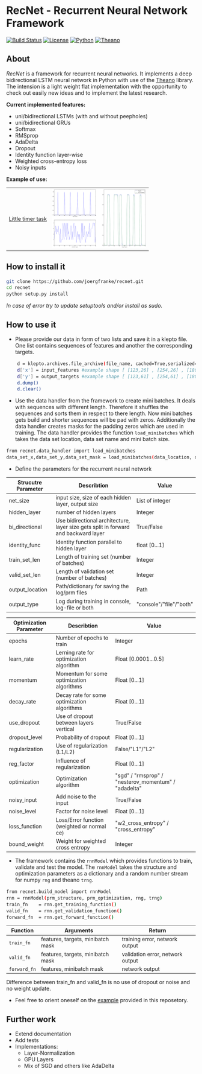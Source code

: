 
# RecNet - Recurrent Neural Network Framework

[![Build Status](https://travis-ci.org/joergfranke/recnet.svg?branch=master)](https://travis-ci.org/joergfranke/recnet)
[![License](https://img.shields.io/github/license/mashape/apistatus.svg)](https://github.com/joergfranke/recnet/blob/master/LICENSE.txt)
[![Python](https://img.shields.io/badge/python-2.7-yellow.svg)](https://www.python.org/download/releases/2.7/)
[![Theano](https://img.shields.io/badge/theano-0.8.2-yellow.svg)](http://deeplearning.net/software/theano/)

## About
*RecNet* is a framework for recurrent neural networks. It implements a deep bidirectional LSTM neural network in Python with use of the
[Theano](http://deeplearning.net/software/theano/) library. The intension is a light weight flat implementation with
the opportunity to check out easily new ideas and to implement the latest research.

__Current implemented features:__
- uni/bidirectional LSTMs (with and without peepholes)
- uni/bidirectional GRUs
- Softmax
- RMSprop
- AdaDelta
- Dropout
- Identity function layer-wise
- Weighted cross-entropy loss
- Noisy inputs



__Example of use:__

<table>
  <tr>
    <td><a href="https://github.com/joergfranke/recnet/tree/master/examples/little_timer_task">Little timer task</a></td>
    <td><img src="examples/little_timer_task/sample.png"  width="250"></td>
  </tr>
</table>


## How to install it

```bash
git clone https://github.com/joergfranke/recnet.git
cd recnet
python setup.py install
```

*In case of error try to update setuptools and/or install as sudo.*

## How to use it

- Please provide our data in form of two lists and save it in a klepto file. One list contains sequences of features
and another the corresponding targets.

```bash
    d = klepto.archives.file_archive(file_name, cached=True,serialized=True)
    d['x'] = input_features #example shape [ [123,26] , [254,26] , [180,26] , [340,26] , ... ]
    d['y'] = output_targets #example shape [ [123,61] , [254,61] , [180,61] , [340,61] , ... ]
    d.dump()
    d.clear()
```


- Use the data handler from the framework to create mini batches. It deals with sequences with different length.
Therefore it shuffles the sequences and sorts them in respect to there length. Now mini batches gets build and shorter
sequences will be pad with zeros. Additionally the data handler creates masks for the padding zeros which are used in
training. The data handler provides the function `load_minibatches` which takes the data set location, data set name and
mini batch size.
```bash
from recnet.data_handler import load_minibatches
data_set_x,data_set_y,data_set_mask = load_minibatches(data_location, data_name, mini_batch_size)
```


- Define the parameters for the recurrent neural network

| Strucutre Parameter | Describtion                                        | Value          | 
| ------------------- | ---------------------------------------------------| ---------------- | 
| net_size            | input size, size of each hidden layer, output size | List of integer | 
| hidden_layer        | number of hidden layers                            | Integer          | 
| bi_directional      | Use bidirectional architecture, layer size gets split in forward and backward layer  | True/False |
| identity_func       | Identity function parallel to hidden layer | float [0...1] | 
| train_set_len       | Length of training set (number of batches) | Integer | 
| valid_set_len       | Length of validation set (number of batches) | Integer | 
| output_location     | Path/dictionary for saving the log/prm files | Path | 
| output_type         | Log during training in console, log-file or both | "console"/"file"/"both" | 


| Optimization Parameter | Describtion                                        | Value          | 
| ------------------- | ---------------------------------------------------| ---------------- | 
| epochs             | Number of epochs to train                          | Integer          | 
| learn_rate         | Lerning rate for optimization algorithm            | Float [0.0001...0.5] | 
| momentum           | Momentum for some optimization algorithms          | Float [0...1]    | 
| decay_rate         | Decay rate for some optimization algorithms        | Float [0...1]    | 
| use_dropout        | Use of dropout between layers vertical             | True/False       | 
| dropout_level      | Probability of dropout                             | Float [0...1]    | 
| regularization     | Use of regularization (L1/L2)                      | False/"L1"/"L2"  | 
| reg_factor         | Influence of regularization                        | Float [0...1]    | 
| optimization       | Optimization algorithm                             | "sgd" / "rmsprop" / "nesterov_momentum" / "adadelta" |
| noisy_input        | Add noise to the input                             | True/False          | 
| noise_level        | Factor for noise level                             | Float [0...1]    | 
| loss_function      | Loss/Error function (weighted or normal ce)        | "w2_cross_entropy" / "cross_entropy"          |
| bound_weight       | Weight for weighted cross entropy                  | Integer          | 



- The framework contains the `rnnModel` which provides functions to train, validate and test the model.
The `rnnModel` takes the structure and optimization parameters as a dictionary and a random number stream for numpy `rng` and theano `trng`.
```bash
from recnet.build_model import rnnModel
rnn = rnnModel(prm_structure, prm_optimization, rng, trng)
train_fn    = rnn.get_training_function()
valid_fn    = rnn.get_validation_function()
forward_fn  = rnn.get_forward_function()
```

| Function | Arguments | Return   |
|----------|-----------|----------|
| `train_fn` | features, targets, minibatch mask | training error, network output |  
| `valid_fn` | features, targets, minibatch mask | validation error, network output | 
| `forward_fn` | features, minibatch mask | network output | 

Difference between train_fn and valid_fn is no use of dropout or noise and no weight update.



- Feel free to orient oneself on the [example](https://github.com/joergfranke/recnet/tree/master/examples/little_timer_task) provided in this reposetory.

## Further work

- Extend documentation
- Add tests
- Implementations:
    - Layer-Normalization
    - GPU Layers
    - Mix of SGD and others like AdaDelta

